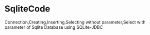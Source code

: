 # SqliteCode
Connection,Creating,Inserting,Selecting without parameter,Select with parameter of Sqlite Database using SQLite-JDBC
